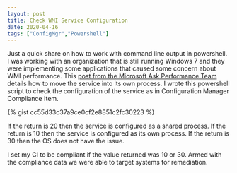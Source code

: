 ```yaml
---
layout: post
title: Check WMI Service Configuration
date: 2020-04-16
tags: ["ConfigMgr","Powershell"]
---
```


Just a quick share on how to work with command line output in powershell. 
I was working with an organization that is still running Windows 7 and they were implementing some applications that caused some concern about WMI performance. This [post from the Microsoft Ask Performance Team](https://techcommunity.microsoft.com/t5/ask-the-performance-team/wmi-how-to-troubleshoot-high-cpu-usage-by-wmi-components/ba-p/375494) details how to move the service into its own process. 
I wrote this powershell script to check the configuration of the service as in Configuration Manager Compliance Item.

{% gist cc55d33c37a9ce0cf2e8851c2fc30223 %}

If the return is 20 then the service is configured as a shared process. 
If the return is 10 then the service is configured as its own process. 
If the return is 30 then the OS does not have the issue. 

I set my CI to be compliant if the value returned was 10 or 30. Armed with the compliance data we were able to target systems for remediation. 